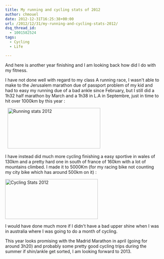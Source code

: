 ```yaml
---
title: My running and cycling stats of 2012
author: chmouel
date: 2012-12-31T16:25:38+00:00
url: /2012/12/31/my-running-and-cycling-stats-2012/
dsq_thread_id:
  - 1001582524
tags:
  - Cycling
  - Life

---
```

And here is another year finishing and I am looking back how did I do with my fitness.

<p style="text-align: left;">
  I have not done well with regard to my class A running race, I wasn't able to make to the Jerusalem marathon due of passport problem of my kid and had to easy my running due of a bad ankle since February, but I still did a 1h32 half marathon by March and a 1h38 in L.A in Septembre, just in time to hit over 1000km by this year :
</p>

  [<img loading="lazy" class="aligncenter size-medium wp-image-565" alt="Running stats 2012" src="/wp-content/uploads/2012/12/Screen-Shot-2012-12-31-at-18.12.22-300x131.png" width="300" height="131" srcset="https://blog.chmouel.com/wp-content/uploads/2012/12/Screen-Shot-2012-12-31-at-18.12.22-300x131.png 300w, https://blog.chmouel.com/wp-content/uploads/2012/12/Screen-Shot-2012-12-31-at-18.12.22.png 367w" sizes="(max-width: 300px) 100vw, 300px" />][1]

I have instead did much more cycling finishing a easy sportive in wales of 130km and a pretty hard one in south of france of 160km with a lot of mountains climbed. I made it to 5000Km (for my racing bike not counting my city bike which has around 500km on it) :

[<img loading="lazy" class="aligncenter size-medium wp-image-564" alt="Cycling Stats 2012" src="/wp-content/uploads/2012/12/Screen-Shot-2012-12-31-at-18.09.03-300x129.png" width="300" height="129" srcset="https://blog.chmouel.com/wp-content/uploads/2012/12/Screen-Shot-2012-12-31-at-18.09.03-300x129.png 300w, https://blog.chmouel.com/wp-content/uploads/2012/12/Screen-Shot-2012-12-31-at-18.09.03.png 368w" sizes="(max-width: 300px) 100vw, 300px" />][2]

I would have done much more if I didn't have a bad upper shine when I was in australia where I was going to do a month of cycling.

This year looks promising with the Madrid Marathon in april (going for around 3h20) and probably some pretty good cycling trips during the summer if shin/ankle get sorted, I am looking forward to 2013.

 [1]: /wp-content/uploads/2012/12/Screen-Shot-2012-12-31-at-18.12.22.png
 [2]: /wp-content/uploads/2012/12/Screen-Shot-2012-12-31-at-18.09.03.png